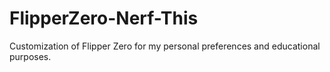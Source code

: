 # FlipperZero-Nerf-This
Customization of Flipper Zero for my personal preferences and educational purposes.
